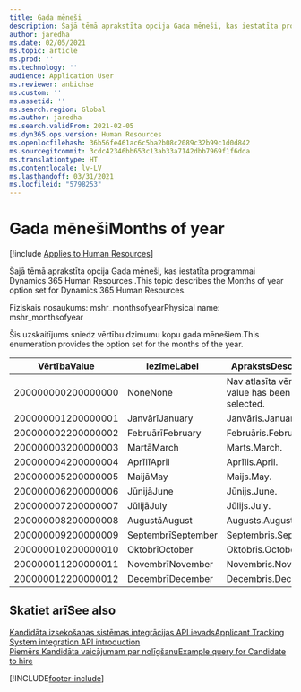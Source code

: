 ```yaml
---
title: Gada mēneši
description: Šajā tēmā aprakstīta opcija Gada mēneši, kas iestatīta programmai Dynamics 365 Human Resources .
author: jaredha
ms.date: 02/05/2021
ms.topic: article
ms.prod: ''
ms.technology: ''
audience: Application User
ms.reviewer: anbichse
ms.custom: ''
ms.assetid: ''
ms.search.region: Global
ms.author: jaredha
ms.search.validFrom: 2021-02-05
ms.dyn365.ops.version: Human Resources
ms.openlocfilehash: 36b56fe461ac6c5ba2b08c2089c32b99c1d0d842
ms.sourcegitcommit: 3cdc42346bb653c13ab33a7142dbb7969f1f6dda
ms.translationtype: HT
ms.contentlocale: lv-LV
ms.lasthandoff: 03/31/2021
ms.locfileid: "5798253"
---
```

# <a name="months-of-year"></a><span data-ttu-id="10620-103">Gada mēneši</span><span class="sxs-lookup"><span data-stu-id="10620-103">Months of year</span></span>

[!include [Applies to Human Resources](../includes/applies-to-hr.md)]

<span data-ttu-id="10620-104">Šajā tēmā aprakstīta opcija Gada mēneši, kas iestatīta programmai Dynamics 365 Human Resources .</span><span class="sxs-lookup"><span data-stu-id="10620-104">This topic describes the Months of year option set for Dynamics 365 Human Resources.</span></span>

<span data-ttu-id="10620-105">Fiziskais nosaukums: mshr_monthsofyear</span><span class="sxs-lookup"><span data-stu-id="10620-105">Physical name: mshr_monthsofyear</span></span>

<span data-ttu-id="10620-106">Šis uzskaitījums sniedz vērtību dzimumu kopu gada mēnešiem.</span><span class="sxs-lookup"><span data-stu-id="10620-106">This enumeration provides the option set for the months of the year.</span></span>

| <span data-ttu-id="10620-107">Vērtība</span><span class="sxs-lookup"><span data-stu-id="10620-107">Value</span></span> | <span data-ttu-id="10620-108">Iezīme</span><span class="sxs-lookup"><span data-stu-id="10620-108">Label</span></span> | <span data-ttu-id="10620-109">Apraksts</span><span class="sxs-lookup"><span data-stu-id="10620-109">Description</span></span> |
| --- | --- | --- |
| <span data-ttu-id="10620-110">200000000</span><span class="sxs-lookup"><span data-stu-id="10620-110">200000000</span></span> | <span data-ttu-id="10620-111">None</span><span class="sxs-lookup"><span data-stu-id="10620-111">None</span></span> | <span data-ttu-id="10620-112">Nav atlasīta vērtība.</span><span class="sxs-lookup"><span data-stu-id="10620-112">No value has been selected.</span></span> |
| <span data-ttu-id="10620-113">200000001</span><span class="sxs-lookup"><span data-stu-id="10620-113">200000001</span></span> | <span data-ttu-id="10620-114">Janvārī</span><span class="sxs-lookup"><span data-stu-id="10620-114">January</span></span> | <span data-ttu-id="10620-115">Janvāris.</span><span class="sxs-lookup"><span data-stu-id="10620-115">January.</span></span> |
| <span data-ttu-id="10620-116">200000002</span><span class="sxs-lookup"><span data-stu-id="10620-116">200000002</span></span> | <span data-ttu-id="10620-117">Februārī</span><span class="sxs-lookup"><span data-stu-id="10620-117">February</span></span> | <span data-ttu-id="10620-118">Februāris.</span><span class="sxs-lookup"><span data-stu-id="10620-118">February.</span></span> |
| <span data-ttu-id="10620-119">200000003</span><span class="sxs-lookup"><span data-stu-id="10620-119">200000003</span></span> | <span data-ttu-id="10620-120">Martā</span><span class="sxs-lookup"><span data-stu-id="10620-120">March</span></span> | <span data-ttu-id="10620-121">Marts.</span><span class="sxs-lookup"><span data-stu-id="10620-121">March.</span></span> |
| <span data-ttu-id="10620-122">200000004</span><span class="sxs-lookup"><span data-stu-id="10620-122">200000004</span></span> | <span data-ttu-id="10620-123">Aprīlī</span><span class="sxs-lookup"><span data-stu-id="10620-123">April</span></span> | <span data-ttu-id="10620-124">Aprīlis.</span><span class="sxs-lookup"><span data-stu-id="10620-124">April.</span></span> |
| <span data-ttu-id="10620-125">200000005</span><span class="sxs-lookup"><span data-stu-id="10620-125">200000005</span></span> | <span data-ttu-id="10620-126">Maijā</span><span class="sxs-lookup"><span data-stu-id="10620-126">May</span></span> | <span data-ttu-id="10620-127">Maijs.</span><span class="sxs-lookup"><span data-stu-id="10620-127">May.</span></span> |
| <span data-ttu-id="10620-128">200000006</span><span class="sxs-lookup"><span data-stu-id="10620-128">200000006</span></span> | <span data-ttu-id="10620-129">Jūnijā</span><span class="sxs-lookup"><span data-stu-id="10620-129">June</span></span> | <span data-ttu-id="10620-130">Jūnijs.</span><span class="sxs-lookup"><span data-stu-id="10620-130">June.</span></span> |
| <span data-ttu-id="10620-131">200000007</span><span class="sxs-lookup"><span data-stu-id="10620-131">200000007</span></span> | <span data-ttu-id="10620-132">Jūlijā</span><span class="sxs-lookup"><span data-stu-id="10620-132">July</span></span> | <span data-ttu-id="10620-133">Jūlijs.</span><span class="sxs-lookup"><span data-stu-id="10620-133">July.</span></span> |
| <span data-ttu-id="10620-134">200000008</span><span class="sxs-lookup"><span data-stu-id="10620-134">200000008</span></span> | <span data-ttu-id="10620-135">Augustā</span><span class="sxs-lookup"><span data-stu-id="10620-135">August</span></span> | <span data-ttu-id="10620-136">Augusts.</span><span class="sxs-lookup"><span data-stu-id="10620-136">August.</span></span> |
| <span data-ttu-id="10620-137">200000009</span><span class="sxs-lookup"><span data-stu-id="10620-137">200000009</span></span> | <span data-ttu-id="10620-138">Septembrī</span><span class="sxs-lookup"><span data-stu-id="10620-138">September</span></span> | <span data-ttu-id="10620-139">Septembris.</span><span class="sxs-lookup"><span data-stu-id="10620-139">September.</span></span> |
| <span data-ttu-id="10620-140">200000010</span><span class="sxs-lookup"><span data-stu-id="10620-140">200000010</span></span> | <span data-ttu-id="10620-141">Oktobrī</span><span class="sxs-lookup"><span data-stu-id="10620-141">October</span></span> | <span data-ttu-id="10620-142">Oktobris.</span><span class="sxs-lookup"><span data-stu-id="10620-142">October.</span></span> |
| <span data-ttu-id="10620-143">200000011</span><span class="sxs-lookup"><span data-stu-id="10620-143">200000011</span></span> | <span data-ttu-id="10620-144">Novembrī</span><span class="sxs-lookup"><span data-stu-id="10620-144">November</span></span> | <span data-ttu-id="10620-145">Novembris.</span><span class="sxs-lookup"><span data-stu-id="10620-145">November.</span></span> |
| <span data-ttu-id="10620-146">200000012</span><span class="sxs-lookup"><span data-stu-id="10620-146">200000012</span></span> | <span data-ttu-id="10620-147">Decembrī</span><span class="sxs-lookup"><span data-stu-id="10620-147">December</span></span> | <span data-ttu-id="10620-148">Decembris.</span><span class="sxs-lookup"><span data-stu-id="10620-148">December.</span></span> |

## <a name="see-also"></a><span data-ttu-id="10620-149">Skatiet arī</span><span class="sxs-lookup"><span data-stu-id="10620-149">See also</span></span>

[<span data-ttu-id="10620-150">Kandidāta izsekošanas sistēmas integrācijas API ievads</span><span class="sxs-lookup"><span data-stu-id="10620-150">Applicant Tracking System integration API introduction</span></span>](hr-admin-integration-ats-api-introduction.md)<br>
[<span data-ttu-id="10620-151">Piemērs Kandidāta vaicājumam par nolīgšanu</span><span class="sxs-lookup"><span data-stu-id="10620-151">Example query for Candidate to hire</span></span>](hr-admin-integration-ats-api-candidate-to-hire-example-query.md)


[!INCLUDE[footer-include](../includes/footer-banner.md)]